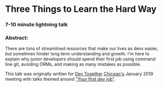 
# Three Things to Learn the Hard Way

### 7-10 minute lightning talk

### Abstract:
There are tons of streamlined resources that make our lives as devs easier, but sometimes hinder long term understanding and growth. I'm here to explain why junior developers should spend their first job using command line git, avoiding ORMs, and making as many mistakes as possible.

This talk was originally written for [Dev Together](https://devtogether.co/) [Chicago's](https://www.meetup.com/DevTogetherChi/) January 2019 meeting with talks themed around ["Your first dev job"](https://www.meetup.com/DevTogetherChi/events/257265309/).